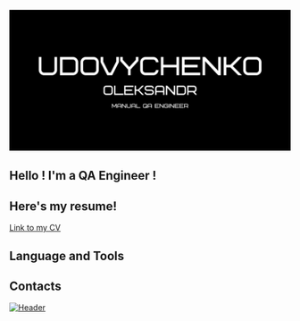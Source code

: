 [![Header](https://github.com/HeavyO/HeavyO/blob/main/Udovychenko.png)]()
## Hello ! I'm a QA Engineer !
## Here's my resume!
[Link to my CV](https://drive.google.com/file/d/1ifuFhIPVT4Vq5HEmPWKTfyj5uIxmqMYv/view?usp=share_link)
## Language and Tools

## Contacts
[![Header](https://img.shields.io/badge/-telegram-%230088cc)](https://t.me/xN1LU)
